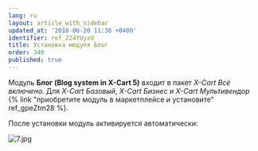 ```yaml
---
lang: ru
layout: article_with_sidebar
updated_at: '2018-06-20 11:36 +0400'
identifier: ref_224YUyxU
title: Установка модуля Блог
order: 340
published: true
---
```

Модуль **Блог (Blog system in X-Cart 5)** входит в пакет _X-Cart Всё включено_. Для _X-Cart Базовый_, _X-Cart Бизнес_ и _X-Cart Мультивендор_ {% link "приобретите модуль в маркетплейсе и установите" ref_gpeZtm28 %}. 

После установки модуль активируется автоматически:

![7.jpg]({{site.baseurl}}/attachments/ref_224YUyxU/7.jpg)
